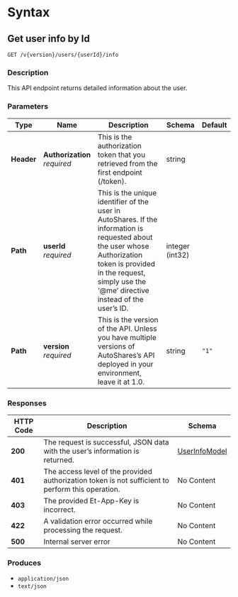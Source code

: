 # Syntax

## Get user info by Id

```
GET /v{version}/users/{userId}/info
```

### Description

This API endpoint returns detailed information about the user.

### Parameters

| Type       | Name                                                       | Description                                                                                                                                                                                                            | Schema          | Default |
| ---------- | ---------------------------------------------------------- | ---------------------------------------------------------------------------------------------------------------------------------------------------------------------------------------------------------------------- | --------------- | ------- |
| **Header** | <p><strong>Authorization</strong><br><em>required</em></p> | This is the authorization token that you retrieved from the first endpoint (/token).                                                                                                                                   | string          |         |
| **Path**   | <p><strong>userId</strong><br><em>required</em></p>        | This is the unique identifier of the user in AutoShares. If the information is requested about the user whose Authorization token is provided in the request, simply use the ‘@me’ directive instead of the user’s ID. | integer (int32) |         |
| **Path**   | <p><strong>version</strong><br><em>required</em></p>       | This is the version of the API. Unless you have multiple versions of AutoShares’s API deployed in your environment, leave it at 1.0.                                                                                   | string          | `"1"`   |

### Responses

| HTTP Code | Description                                                                                       | Schema                                               |
| --------- | ------------------------------------------------------------------------------------------------- | ---------------------------------------------------- |
| **200**   | The request is successful, JSON data with the user’s information is returned.                     | [UserInfoModel](users\_getuserinfo.md#userinfomodel) |
| **401**   | The access level of the provided authorization token is not sufficient to perform this operation. | No Content                                           |
| **403**   | The provided Et-App-Key is incorrect.                                                             | No Content                                           |
| **422**   | A validation error occurred while processing the request.                                         | No Content                                           |
| **500**   | Internal server error                                                                             | No Content                                           |

### Produces

* `application/json`
* `text/json`
